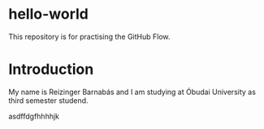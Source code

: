 # hello-world
This repository is for practising the GitHub Flow.

# Introduction
My name is Reizinger Barnabás and I am studying at Óbudai University as third semester studend.

asdffdgfhhhhjk
